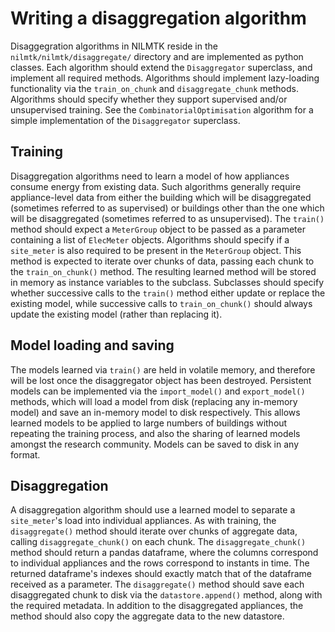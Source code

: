 # Writing a disaggregation algorithm

Disaggegration algorithms in NILMTK reside in the `nilmtk/nilmtk/disaggregate/` directory and are implemented as python classes. Each algorithm should extend the `Disaggregator` superclass, and implement all required methods. Algorithms should implement lazy-loading functionality via the `train_on_chunk` and `disaggregate_chunk` methods. Algorithms should specify whether they support supervised and/or unsupervised training. See the `CombinatorialOptimisation` algorithm for a simple implementation of the `Disaggregator` superclass.

## Training

Disaggregation algorithms need to learn a model of how appliances consume energy from existing data. Such algorithms generally require appliance-level data from either the building which will be disaggregated (sometimes referred to as supervised) or buildings other than the one which will be disaggregated (sometimes referred to as unsupervised). The `train()` method should expect a `MeterGroup` object to be passed as a parameter containing a list of `ElecMeter` objects. Algorithms should specify if a `site_meter` is also required to be present in the `MeterGroup` object. This method is expected to iterate over chunks of data, passing each chunk to the `train_on_chunk()` method. The resulting learned method will be stored in memory as instance variables to the subclass. Subclasses should specify whether successive calls to the `train()` method either update or replace the existing model, while successive calls to `train_on_chunk()` should always update the existing model (rather than replacing it).

## Model loading and saving

The models learned via `train()` are held in volatile memory, and therefore will be lost once the disaggregator object has been destroyed. Persistent models can be implemented via the `import_model()` and `export_model()` methods, which will load a model from disk (replacing any in-memory model) and save an in-memory model to disk respectively. This allows learned models to be applied to large numbers of buildings without repeating the training process, and also the sharing of learned models amongst the research community. Models can be saved to disk in any format.

## Disaggregation

A disaggregation algorithm should use a learned model to separate a `site_meter`'s load into individual appliances. As with training, the `disaggregate()` method should iterate over chunks of aggregate data, calling `disaggregate_chunk()` on each chunk. The `disaggregate_chunk()` method should return a pandas dataframe, where the columns correspond to individual appliances and the rows correspond to instants in time. The returned dataframe's indexes should exactly match that of the dataframe received as a parameter. The `disaggregate()` method should save each disaggregated chunk to disk via the `datastore.append()` method, along with the required metadata. In addition to the disaggregated appliances, the method should also copy the aggregate data to the new datastore.
